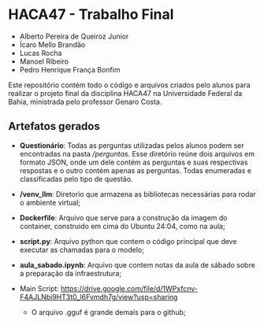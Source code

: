 # HACA47 - Trabalho Final

- Alberto Pereira de Queiroz Junior  
- Ícaro Mello Brandão  
- Lucas Rocha
- Manoel Ribeiro
- Pedro Henrique França Bonfim

Este repositório contém todo o código e arquivos criados pelo alunos para realizar o projeto final da disciplina HACA47 na Universidade Federal da Bahia, ministrada pelo professor Genaro Costa. 

## Artefatos gerados

- **Questionário**: Todas as perguntas utilizadas pelos alunos podem ser encontradas na pasta */perguntas*. Esse diretório reúne dois arquivos em formato JSON, onde um dele contém as perguntas e suas respectivas respostas e o outro contém apenas as perguntas. Todas enumeradas e classificadas pelo tipo de questão.

- **/venv_llm**: Diretorio que armazena as bibliotecas necessárias para rodar o ambiente virtual;
  
- **Dockerfile**: Arquivo que serve para a construção da imagem do container, construido em cima do Ubuntu 24:04, como na aula;

- **script.py**: Arquivo python que contem o código principal que deve executar as chamadas para o modelo;

- **aula_sabado.ipynb**: Arquivo que contem notas da aula de sábado sobre a preparação da infraestrutura;

- Main Script: https://drive.google.com/file/d/1WPxfcnv-F4AJLNbi9HT3t0_l6Fvmdh7g/view?usp=sharing

    - O arquivo .gguf é grande demais para o github;

